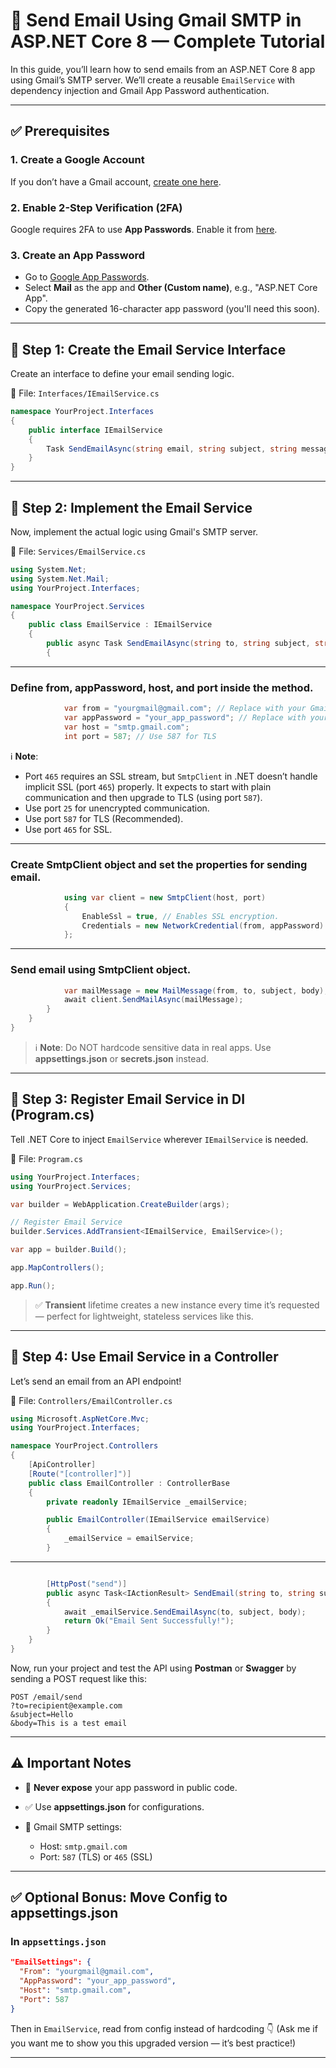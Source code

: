 # 📧 Send Email Using Gmail SMTP in ASP.NET Core 8 — Complete Tutorial

In this guide, you’ll learn how to send emails from an ASP.NET Core 8 app using Gmail’s SMTP server.
We’ll create a reusable `EmailService` with dependency injection and Gmail App Password authentication.

---

## ✅ Prerequisites

### 1. Create a Google Account

If you don’t have a Gmail account, [create one here](https://accounts.google.com/signup).

### 2. Enable 2-Step Verification (2FA)

Google requires 2FA to use **App Passwords**.
Enable it from [here](https://support.google.com/accounts/answer/185839?hl=en).

### 3. Create an App Password

- Go to [Google App Passwords](https://support.google.com/mail/answer/185833?hl=en).
- Select **Mail** as the app and **Other (Custom name)**, e.g., "ASP.NET Core App".
- Copy the generated 16-character app password (you'll need this soon).

---

## 🚀 Step 1: Create the Email Service Interface

Create an interface to define your email sending logic.

📄 File: `Interfaces/IEmailService.cs`

```csharp
namespace YourProject.Interfaces
{
    public interface IEmailService
    {
        Task SendEmailAsync(string email, string subject, string message);
    }
}
```

---

## 🚀 Step 2: Implement the Email Service

Now, implement the actual logic using Gmail's SMTP server.

📄 File: `Services/EmailService.cs`

```csharp
using System.Net;
using System.Net.Mail;
using YourProject.Interfaces;

namespace YourProject.Services
{
    public class EmailService : IEmailService
    {
        public async Task SendEmailAsync(string to, string subject, string body)
        {

```

---

### Define from, appPassword, host, and port inside the method.

```csharp
            var from = "yourgmail@gmail.com"; // Replace with your Gmail
            var appPassword = "your_app_password"; // Replace with your App Password
            var host = "smtp.gmail.com";
            int port = 587; // Use 587 for TLS
```

ℹ️ **Note**:

- Port `465` requires an SSL stream, but `SmtpClient` in .NET doesn’t handle implicit SSL (port `465`) properly. It expects to start with plain communication and then upgrade to TLS (using port `587`).
- Use port `25` for unencrypted communication.
- Use port `587` for TLS (Recommended).
- Use port `465` for SSL.

---

### Create SmtpClient object and set the properties for sending email.

```csharp
            using var client = new SmtpClient(host, port)
            {
                EnableSsl = true, // Enables SSL encryption.
                Credentials = new NetworkCredential(from, appPassword)
            };
```

---

### Send email using SmtpClient object.

```csharp
            var mailMessage = new MailMessage(from, to, subject, body);
            await client.SendMailAsync(mailMessage);
        }
    }
}
```

> ℹ️ **Note**: Do NOT hardcode sensitive data in real apps. Use **appsettings.json** or **secrets.json** instead.

---

## 🚀 Step 3: Register Email Service in DI (Program.cs)

Tell .NET Core to inject `EmailService` wherever `IEmailService` is needed.

📄 File: `Program.cs`

```csharp
using YourProject.Interfaces;
using YourProject.Services;

var builder = WebApplication.CreateBuilder(args);

// Register Email Service
builder.Services.AddTransient<IEmailService, EmailService>();

var app = builder.Build();

app.MapControllers();

app.Run();
```

> ✅ **Transient** lifetime creates a new instance every time it’s requested — perfect for lightweight, stateless services like this.

---

## 🚀 Step 4: Use Email Service in a Controller

Let’s send an email from an API endpoint!

📄 File: `Controllers/EmailController.cs`

```csharp
using Microsoft.AspNetCore.Mvc;
using YourProject.Interfaces;

namespace YourProject.Controllers
{
    [ApiController]
    [Route("[controller]")]
    public class EmailController : ControllerBase
    {
        private readonly IEmailService _emailService;

        public EmailController(IEmailService emailService)
        {
            _emailService = emailService;
        }
```

---

```csharp

        [HttpPost("send")]
        public async Task<IActionResult> SendEmail(string to, string subject, string body)
        {
            await _emailService.SendEmailAsync(to, subject, body);
            return Ok("Email Sent Successfully!");
        }
    }
}
```

Now, run your project and test the API using **Postman** or **Swagger** by sending a POST request like this:

```
POST /email/send
?to=recipient@example.com
&subject=Hello
&body=This is a test email
```

---

## ⚠️ Important Notes

- 🔐 **Never expose** your app password in public code.
- ✅ Use **appsettings.json** for configurations.
- 📧 Gmail SMTP settings:

  - Host: `smtp.gmail.com`
  - Port: `587` (TLS) or `465` (SSL)

---

## ✅ Optional Bonus: Move Config to appsettings.json

### In `appsettings.json`

```json
"EmailSettings": {
  "From": "yourgmail@gmail.com",
  "AppPassword": "your_app_password",
  "Host": "smtp.gmail.com",
  "Port": 587
}
```

Then in `EmailService`, read from config instead of hardcoding 👇
(Ask me if you want me to show you this upgraded version — it’s best practice!)

---
